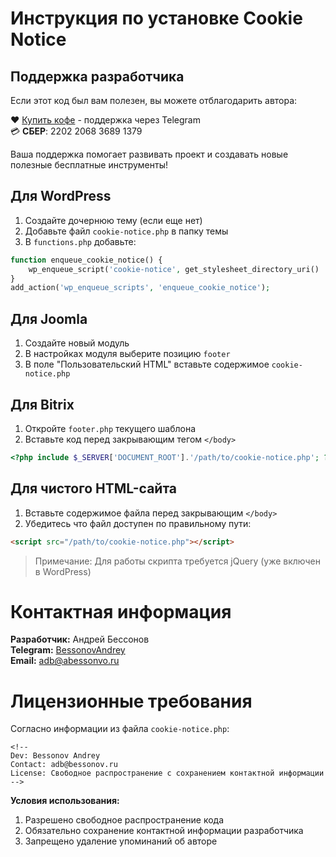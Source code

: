 # Инструкция по установке Cookie Notice
## Поддержка разработчика
Если этот код был вам полезен, вы можете отблагодарить автора:

❤️ [Купить кофе](https://t.me/BessonovAndrey) - поддержка через Telegram  
💳 **СБЕР**: 2202 2068 3689 1379

Ваша поддержка помогает развивать проект и создавать новые полезные бесплатные инструменты!

## Для WordPress
1. Создайте дочернюю тему (если еще нет)
2. Добавьте файл `cookie-notice.php` в папку темы
3. В `functions.php` добавьте:
```php
function enqueue_cookie_notice() {
    wp_enqueue_script('cookie-notice', get_stylesheet_directory_uri() . '/cookie-notice.php', array(), '1.0', true);
}
add_action('wp_enqueue_scripts', 'enqueue_cookie_notice');
```

## Для Joomla
1. Создайте новый модуль
2. В настройках модуля выберите позицию `footer`
3. В поле "Пользовательский HTML" вставьте содержимое `cookie-notice.php`

## Для Bitrix
1. Откройте `footer.php` текущего шаблона
2. Вставьте код перед закрывающим тегом `</body>`
```php
<?php include $_SERVER['DOCUMENT_ROOT'].'/path/to/cookie-notice.php'; ?>
```

## Для чистого HTML-сайта
1. Вставьте содержимое файла перед закрывающим `</body>`
2. Убедитесь что файл доступен по правильному пути:
```html
<script src="/path/to/cookie-notice.php"></script>
```

> Примечание: Для работы скрипта требуется jQuery (уже включен в WordPress)

# Контактная информация
**Разработчик:** Андрей Бессонов  
**Telegram:** [BessonovAndrey](https://t.me/BessonovAndrey)  
**Email:** adb@abessonvo.ru  

# Лицензионные требования
Согласно информации из файла `cookie-notice.php`:
```
<!--
Dev: Bessonov Andrey
Contact: adb@bessonov.ru
License: Свободное распространение с сохранением контактной информации
-->
```

**Условия использования:**
1. Разрешено свободное распространение кода
2. Обязательно сохранение контактной информации разработчика
3. Запрещено удаление упоминаний об авторе
